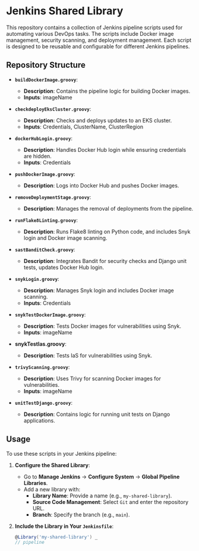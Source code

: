 ﻿# Jenkins Shared Library

This repository contains a collection of Jenkins pipeline scripts used for automating various DevOps tasks. The scripts include Docker image management, security scanning, and deployment management. Each script is designed to be reusable and configurable for different Jenkins pipelines.

## Repository Structure

- **`buildDockerImage.groovy`**: 
  
  - **Description**: Contains the pipeline logic for building Docker images.
  - **Inputs**: imageName

- **`checkdeployEksCluster.groovy`**: 
  
  - **Description**: Checks and deploys updates to an EKS cluster.
  - **Inputs**: Credentials, ClusterName, ClusterRegion

- **`dockerHubLogin.groovy`**: 
 
  - **Description**: Handles Docker Hub login while ensuring credentials are hidden.
  - **Inputs**: Credentials

- **`pushDockerImage.groovy`**: 
  
  - **Description**: Logs into Docker Hub and pushes Docker images.

- **`removeDeploymentStage.groovy`**: 
  
  - **Description**: Manages the removal of deployments from the pipeline.

- **`runFlake8Linting.groovy`**: 
  
  - **Description**: Runs Flake8 linting on Python code, and includes Snyk login and Docker image scanning.

- **`sastBanditCheck.groovy`**: 
  
  - **Description**: Integrates Bandit for security checks and Django unit tests, updates Docker Hub login.

- **`snykLogin.groovy`**: 
  
  - **Description**: Manages Snyk login and includes Docker image scanning.
  - **Inputs**: Credentials

- **`snykTestDockerImage.groovy`**: 
 
  - **Description**: Tests Docker images for vulnerabilities using Snyk.
  - **Inputs**: imageName

- **snykTestIas.groovy**:
  - **Description**: Tests IaS for vulnerabilities using Snyk.


- **`trivyScanning.groovy`**: 
  
  - **Description**: Uses Trivy for scanning Docker images for vulnerabilities.
  - **Inputs**: imageName

- **`unitTestDjango.groovy`**: 
  - **Description**: Contains logic for running unit tests on Django applications.

## Usage

To use these scripts in your Jenkins pipeline:

1. **Configure the Shared Library**:
   - Go to **Manage Jenkins** -> **Configure System** -> **Global Pipeline Libraries**.
   - Add a new library with:
     - **Library Name**: Provide a name (e.g., `my-shared-library`).
     - **Source Code Management**: Select `Git` and enter the repository URL.
     - **Branch**: Specify the branch (e.g., `main`).

2. **Include the Library in Your `Jenkinsfile`**:
   ```groovy
   @Library('my-shared-library') _
   // pipeline
   ```
